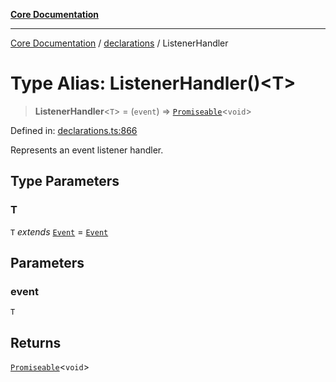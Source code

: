[**Core Documentation**](../../README.md)

***

[Core Documentation](../../README.md) / [declarations](../README.md) / ListenerHandler

# Type Alias: ListenerHandler()\<T\>

> **ListenerHandler**\<`T`\> = (`event`) => [`Promiseable`](Promiseable.md)\<`void`\>

Defined in: [declarations.ts:866](https://github.com/stonemjs/core/blob/e2200da501349da1fec304d821c002bb6d055b61/src/declarations.ts#L866)

Represents an event listener handler.

## Type Parameters

### T

`T` *extends* [`Event`](../../events/Event/classes/Event.md) = [`Event`](../../events/Event/classes/Event.md)

## Parameters

### event

`T`

## Returns

[`Promiseable`](Promiseable.md)\<`void`\>
